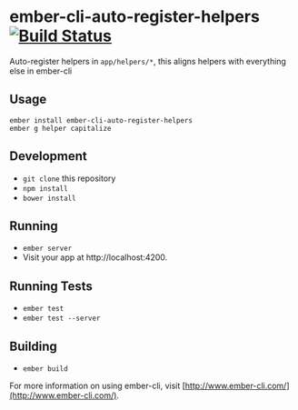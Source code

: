 # ember-cli-auto-register-helpers [![Build Status](https://travis-ci.org/stefanpenner/ember-cli-auto-register-helpers.svg)](https://travis-ci.org/stefanpenner/ember-cli-auto-register-helpers)

Auto-register helpers in `app/helpers/*`, this aligns helpers with everything else in ember-cli

## Usage

```
ember install ember-cli-auto-register-helpers
ember g helper capitalize
```

## Development

* `git clone` this repository
* `npm install`
* `bower install`

## Running

* `ember server`
* Visit your app at http://localhost:4200.

## Running Tests

* `ember test`
* `ember test --server`

## Building

* `ember build`

For more information on using ember-cli, visit [http://www.ember-cli.com/](http://www.ember-cli.com/).

